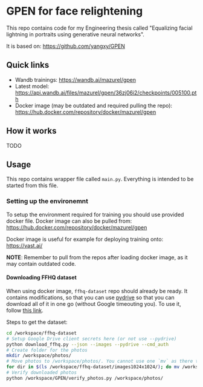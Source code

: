 # GPEN for face relightening

This repo contains code for my Engineering thesis called "Equalizing facial lightning in portraits using generative neural networks".

It is based on: https://github.com/yangxy/GPEN

## Quick links

- Wandb trainings: https://wandb.ai/mazurel/gpen
- Latest model: https://api.wandb.ai/files/mazurel/gpen/36zj06i2/checkpoints/005100.pth
- Docker image (may be outdated and required pulling the repo): https://hub.docker.com/repository/docker/mazurel/gpen

## How it works

TODO

## Usage

This repo contains wrapper file called `main.py`.
Everything is intended to be started from this file.

### Setting up the environemnt

To setup the environment required for training you should use provided docker file.
Docker image can also be pulled from: https://hub.docker.com/repository/docker/mazurel/gpen

Docker image is useful for example for deploying training onto: https://vast.ai/

**NOTE**: Remember to pull from the repos after loading docker image, as it may contain outdated code.

#### Downloading FFHQ dataset

When using docker image, `ffhq-dataset` repo should already be ready. It contains modifications, so that you can use [pydrive](https://pythonhosted.org/PyDrive/quickstart.html) so that you can download all of it in one go (without Google timeouting you). To use it, follow [this link](https://pythonhosted.org/PyDrive/quickstart.html).

Steps to get the dataset:

```bash
cd /workspace/ffhq-dataset
# Setup Google Drive client secrets here (or not use --pydrive)
python download_ffhq.py --json --images --pydrive --cmd_auth
# Create folder for the photos
mkdir /workspace/photos/
# Move photos to /workspace/photos/. You cannot use one `mv` as there to many images, so it requires simple WA:
for dir in $(ls /workspace/ffhq-dataset/images1024x1024/); do mv /workspace/ffhq-dataset/images1024x1024/$dir/*.png /workspace/photos/; done
# Verify downloaded photos
python /workspace/GPEN/verify_photos.py /workspace/photos/
```
